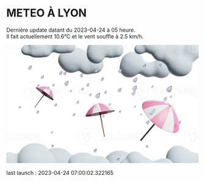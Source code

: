 # METEO À LYON

Dernière update datant du 2023-04-24 à 05 heure.  
Il fait actuellement 10.6°C et le vent souffle à 2.5 km/h.      

![](./.github/rain.png)

last launch : 2023-04-24 07:00:02.322165
